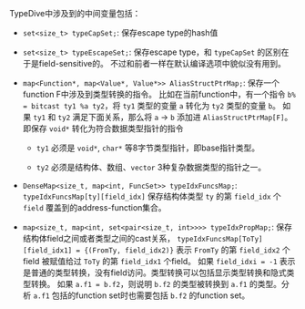 

TypeDive中涉及到的中间变量包括：

- `set<size_t> typeCapSet;`: 保存escape type的hash值

- `set<size_t> typeEscapeSet;`: 保存escape type，和 `typeCapSet` 的区别在于是field-sensitive的。
不过和前者一样在默认编译选项中貌似没有用到。

- `map<Function*, map<Value*, Value*>> AliasStructPtrMap;`: 保存一个function F中涉及到类型转换的指令。
比如在当前function中，有一个指令 `b% = bitcast ty1 %a ty2`，将 `ty1` 类型的变量 `a` 转化为 `ty2` 类型的变量 `b`。
如果 `ty1` 和 `ty2` 满足下面关系，那么将 `a` -> `b` 添加进 `AliasStructPtrMap[F]`。即保存 `void*` 转化为符合数据类型指针的指令

    * `ty1` 必须是 `void*`, `char*` 等8字节类型指针，即base指针类型。

    * `ty2` 必须是结构体、数组、`vector` 3种复杂数据类型的指针之一。

- `DenseMap<size_t, map<int, FuncSet>> typeIdxFuncsMap;`: 
`typeIdxFuncsMap[ty][field_idx]` 保存结构体类型 `ty` 的第 `field_idx` 个 `field` 覆盖到的address-function集合。

- `map<size_t, map<int, set<pair<size_t, int>>>> typeIdxPropMap;`: 保存结构体field之间或者类型之间的cast关系，
`typeIdxFuncsMap[ToTy][field_idx1] = {(FromTy, field_idx2)}` 表示 `FromTy` 的第 `field_idx2` 个field
被赋值给过 `ToTy` 的第 `field_idx1` 个field。
如果 `field_idxi = -1` 表示是普通的类型转换，没有field访问。类型转换可以包括显示类型转换和隐式类型转换。
如果 `a.f1 = b.f2`，则说明 `b.f2` 的类型被转换到 `a.f1` 的类型。分析 `a.f1` 包括的function set时也需要包括 `b.f2` 的function set。